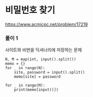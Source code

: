 # 비밀번호 찾기
https://www.acmicpc.net/problem/17219
### 풀이 1
사이트와 비번을 딕셔너리에 저장하는 문제
```
N, M = map(int, input().split())
memo = {}
for _ in range(N):
    site, password = input().split()
    memo[site] = password

for _ in range(M):
    print(memo[input()])
```